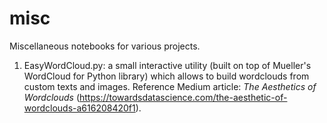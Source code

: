 # misc
Miscellaneous notebooks for various projects.

1. EasyWordCloud.py: a small interactive utility (built on top of Mueller's WordCloud for Python library) which allows to build wordclouds from custom texts and images. Reference Medium article: *The Aesthetics of Wordclouds* (https://towardsdatascience.com/the-aesthetic-of-wordclouds-a616208420f1).

